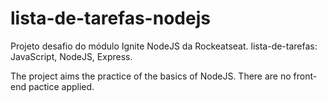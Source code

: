 # lista-de-tarefas-nodejs
Projeto desafio do módulo Ignite NodeJS da Rockeatseat.
lista-de-tarefas: JavaScript, NodeJS, Express.

The project aims the practice of the basics of NodeJS. There are no front-end pactice applied.
